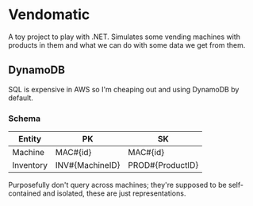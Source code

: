 # Vendomatic

A toy project to play with .NET. Simulates some vending machines with products in them and what we can do with some data we get from them.

## DynamoDB

SQL is expensive in AWS so I'm cheaping out and using DynamoDB by default.

### Schema

| Entity    | PK              | SK               |
| --------- | --------------- | ---------------- |
| Machine   | MAC#{id}        | MAC#{id}         |
| Inventory | INV#{MachineID} | PROD#{ProductID} |

Purposefully don't query across machines; they're supposed to be self-contained and isolated, these are just representations.